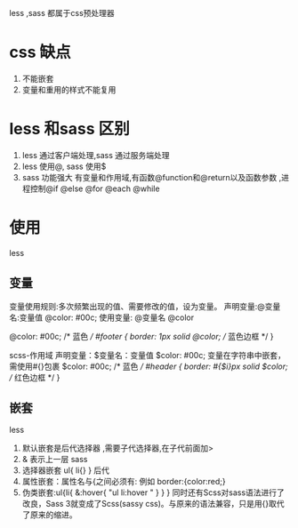 less ,sass 都属于css预处理器
# css 缺点
1. 不能嵌套
2. 变量和重用的样式不能复用

# less 和sass 区别
1. less 通过客户端处理,sass 通过服务端处理
2. less 使用@, sass 使用$
3. sass 功能强大 有变量和作用域,有函数@function和@return以及函数参数 ,进程控制@if @else @for @each @while

# 使用
less 
## 变量
变量使用规则:多次频繁出现的值、需要修改的值，设为变量。
声明变量:@变量名:变量值 @color: #00c;
使用变量: @变量名 @color

@color: #00c; /* 蓝色 */
#footer {
  border: 1px solid @color; /* 蓝色边框 */
}


scss-作用域
声明变量：$变量名：变量值  $color: #00c;
变量在字符串中嵌套，需使用#{}包裹
$color: #00c; /* 蓝色 */
#header {
  border:  #{$i}px  solid $color; /* 红色边框 */
}

## 嵌套
less
1. 默认嵌套是后代选择器 ,需要子代选择器,在子代前面加>
2. & 表示上一层
sass 
1. 选择器嵌套 ul{ li{} } 后代
2. 属性嵌套：属性名与{之间必须有: 例如 border:{color:red;}
3. 伪类嵌套:ul{li{ &:hover{ "ul li:hover " } } }
同时还有Scss对sass语法进行了改良，Sass 3就变成了Scss(sassy css)。与原来的语法兼容，只是用{}取代了原来的缩进。